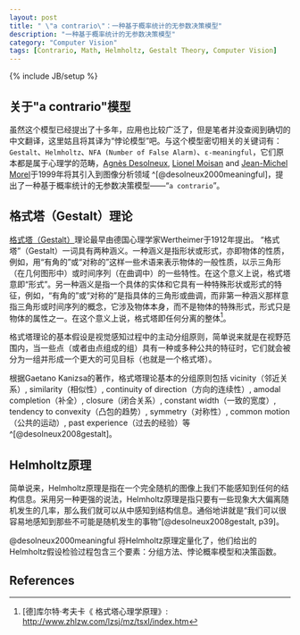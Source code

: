 ```yaml
---
layout: post
title: " \"a contrario\"：一种基于概率统计的无参数决策模型"
description: "一种基于概率统计的无参数决策模型"
category: "Computer Vision"
tags: [Contrario, Math, Helmholtz, Gestalt Theory, Computer Vision]
---
```

{% include JB/setup %}

## 关于"a contrario"模型
虽然这个模型已经提出了十多年，应用也比较广泛了，但是笔者并没查阅到确切的中文翻译，这里姑且将其译为“悖论模型”吧。与这个模型密切相关的关键词有：`Gestalt`、`Helmholtz`、`NFA (Number of False Alarm)`、` ε-meaningful `，它们原本都是属于心理学的范畴，[Agnès Desolneux](http://desolneux.perso.math.cnrs.fr), [Lionel Moisan](http://www.math-info.univ-paris5.fr/~moisan/index.php) and [Jean-Michel Morel](http://scholar.google.com/citations?user=BlEbdeEAAAAJ&hl=en)于1999年将其引入到图像分析领域 ^[@desolneux2000meaningful]，提出了一种基于概率统计的无参数决策模型——“`a contrario`”。

## 格式塔（Gestalt）理论
[格式塔（Gestalt）](http://en.wikipedia.org/wiki/Gestalt_psychology)理论最早由德国心理学家Wertheimer于1912年提出。
“格式塔”（Gestalt）一词具有两种涵义。一种涵义是指形状或形式，亦即物体的性质，例如，用“有角的”或“对称的”这样一些术语来表示物体的一般性质，以示三角形（在几何图形中）或时间序列（在曲调中）的一些特性。在这个意义上说，格式塔意即“形式”。另一种涵义是指一个具体的实体和它具有一种特殊形状或形式的特征，例如，“有角的”或“对称的”是指具体的三角形或曲调，而非第一种涵义那样意指三角形或时间序列的概念，它涉及物体本身，而不是物体的特殊形式，形式只是物体的属性之一。在这个意义上说，格式塔即任何分离的整体[^zhlzw]。  

格式塔理论的基本假设是视觉感知过程中的主动分组原则，简单说来就是在视野范围内，当一些点（或者由点组成的组）具有一种或多种公共的特征时，它们就会被分为一组并形成一个更大的可见目标（也就是一个格式塔）。

根据Gaetano Kanizsa的著作，格式塔理论基本的分组原则包括 vicinity（邻近关系）, similarity（相似性）, continuity of direction（方向的连续性）, amodal completion（补全）, closure（闭合关系）, constant width（一致的宽度）, tendency to convexity（凸包的趋势）, symmetry（对称性）, common motion（公共的运动）, past experience（过去的经验）等 ^[@desolneux2008gestalt]。

## Helmholtz原理
简单说来，Helmholtz原理是指在一个完全随机的图像上我们不能感知到任何的结构信息。采用另一种更强的说法，Helmholtz原理是指只要有一些现象大大偏离随机发生的几率，那么我们就可以从中感知到结构信息。通俗地讲就是“我们可以很容易地感知到那些不可能是随机发生的事物”[@desolneux2008gestalt, p39]。  

@desolneux2000meaningful 将Helmholtz原理定量化了，他们给出的Helmholtz假设检验过程包含三个要素：分组方法、悖论概率模型和决策函数。

## References


[^zhlzw]: [德]库尔特·考夫卡《 格式塔心理学原理》: <http://www.zhlzw.com/lzsj/mz/tsxl/index.htm>